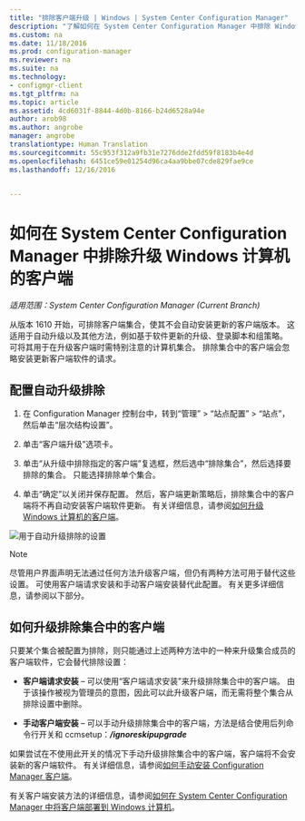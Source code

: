 ```yaml
---
title: "排除客户端升级 | Windows | System Center Configuration Manager"
description: "了解如何在 System Center Configuration Manager 中排除 Windows 客户端的升级。"
ms.custom: na
ms.date: 11/18/2016
ms.prod: configuration-manager
ms.reviewer: na
ms.suite: na
ms.technology:
- configmgr-client
ms.tgt_pltfrm: na
ms.topic: article
ms.assetid: 4cd6031f-8844-4d0b-8166-b24d6528a94e
author: arob98
ms.author: angrobe
manager: angrobe
translationtype: Human Translation
ms.sourcegitcommit: 55c953f312a9fb31e7276dde2fdd59f8183b4e4d
ms.openlocfilehash: 6451ce59e01254d96ca4aa9bbe07cde829fae9ce
ms.lasthandoff: 12/16/2016


---
```

# <a name="how-to-exclude-upgrading-clients-for-windows-computers-in-system-center-configuration-manager"></a>如何在 System Center Configuration Manager 中排除升级 Windows 计算机的客户端

*适用范围：System Center Configuration Manager (Current Branch)*

从版本 1610 开始，可排除客户端集合，使其不会自动安装更新的客户端版本。 这适用于自动升级以及其他方法，例如基于软件更新的升级、登录脚本和组策略。 可将其用于在升级客户端时需特别注意的计算机集合。 排除集合中的客户端会忽略安装更新客户端软件的请求。

## <a name="configure-exclusion-for-automatic-upgrades"></a>配置自动升级排除

1. 在 Configuration Manager 控制台中，转到“管理” > “站点配置” > “站点”，然后单击“层次结构设置”。

2. 单击“客户端升级”选项卡。

3. 单击“从升级中排除指定的客户端”复选框，然后选中“排除集合”，然后选择要排除的集合。 只能选择排除单个集合。

4.  单击“确定”以关闭并保存配置。 然后，客户端更新策略后，排除集合中的客户端将不再自动安装客户端软件更新。 有关详细信息，请参阅[如何升级 Windows 计算机的客户端](upgrade-clients-for-windows-computers.md)。

![用于自动升级排除的设置](media/automatic_upgrade_exclusion.png)



>[!NOTE]
>尽管用户界面声明无法通过任何方法升级客户端，但仍有两种方法可用于替代这些设置。 可使用客户端请求安装和手动客户端安装替代此配置。 有关更多详细信息，请参阅以下部分。

## <a name="how-to-upgrade-a-client-that-is-in-an-excluded-collection"></a>如何升级排除集合中的客户端

只要某个集合被配置为排除，则只能通过上述两种方法中的一种来升级集合成员的客户端软件，它会替代排除设置：
 - **客户端请求安装** – 可以使用“客户端请求安装”来升级排除集合中的客户端。 由于该操作被视为管理员的意图，因此可以此升级客户端，而无需将整个集合从排除设置中删除。       

 - **手动客户端安装** – 可以手动升级排除集合中的客户端，方法是结合使用后列命令行开关和 ccmsetup：***/ignoreskipupgrade***

  如果尝试在不使用此开关的情况下手动升级排除集合中的客户端，客户端将不会安装新的客户端软件。 有关详细信息，请参阅[如何手动安装 Configuration Manager 客户端](/sccm/core/clients/deploy/deploy-clients-to-windows-computers#BKMK_Manual)。

有关客户端安装方法的详细信息，请参阅[如何在 System Center Configuration Manager 中将客户端部署到 Windows 计算机](/sccm/core/clients/deploy/deploy-clients-to-windows-computers)。

